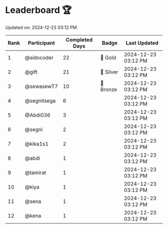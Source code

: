 # Leaderboard 🏆

Updated on: 2024-12-23 03:12 PM

| Rank | Participant       | Completed Days | Badge      | Last Updated         |
|------|-------------------|----------------|------------|----------------------|
| 1    | @sidocoder        | 22             | 🏅 Gold     | 2024-12-23 03:12 PM |
| 2    | @gift             | 21             | 🥈 Silver   | 2024-12-23 03:12 PM |
| 3    | @sewasewT7        | 10             | 🥉 Bronze   | 2024-12-23 03:12 PM |
| 4    | @segnitsega       | 6              |            | 2024-12-23 03:12 PM |
| 5    | @Abdi036          | 3              |            | 2024-12-23 03:12 PM |
| 6    | @segni            | 2              |            | 2024-12-23 03:12 PM |
| 7    | @kika1s1          | 2              |            | 2024-12-23 03:12 PM |
| 8    | @abdi             | 1              |            | 2024-12-23 03:12 PM |
| 9    | @tamirat          | 1              |            | 2024-12-23 03:12 PM |
| 10   | @kiya             | 1              |            | 2024-12-23 03:12 PM |
| 11   | @sena             | 1              |            | 2024-12-23 03:12 PM |
| 12   | @kena             | 1              |            | 2024-12-23 03:12 PM |
